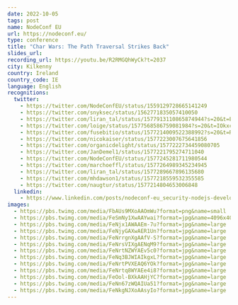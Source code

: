 ```yaml
---
date: 2022-10-05
tags: post
name: NodeConf EU
url: https://nodeconf.eu/
type: conference
title: "Char Wars: The Path Traversal Strikes Back"
slides_url:
recording_url: https://youtu.be/R2RMGQhWyCk?t=2037
city: Kilkenny
country: Ireland 
country_code: IE
language: English
recognitions:
  twitter:
    - https://twitter.com/NodeConfEU/status/1559129728665141249
    - https://twitter.com/snyksec/status/1562771835057410050
    - https://twitter.com/liran_tal/status/1577913110865874944?s=20&t=Eb4p4MiBwVKdzXJCf-a1xg
    - https://twitter.com/loige/status/1577568586759081984?s=20&t=IOkxc6EKMOOmZZfGgWD5sg
    - https://twitter.com/fusebitio/status/1577214009522388992?s=20&t=REcSqeebCD0oiXZZi5Moog
    - https://twitter.com/nicokaiser/status/1577223007675641856
    - https://twitter.com/organicdelight/status/1577222734459080705
    - https://twitter.com/JanDemel1/status/1577221795274711040
    - https://twitter.com/NodeConfEU/status/1577245281711980544
    - https://twitter.com/marchoeffl/status/1577264989345234945
    - https://twitter.com/liran_tal/status/1577289667896135680
    - https://twitter.com/mhdawson1/status/1577218559532355585
    - https://twitter.com/naugtur/status/1577214804653006848
  linkedin:
    - https://www.linkedin.com/posts/nodeconf-eu_security-nodejs-developers-activity-6964998930958802944-xaNl?utm_source=linkedin_share&utm_medium=member_desktop_web
images:
  - https://pbs.twimg.com/media/FbAUs9MXoAAOmWu?format=png&name=small
  - https://pbs.twimg.com/media/FeSmNy1XwAAYwai?format=jpg&name=4096x4096
  - https://pbs.twimg.com/media/FeNjx1AWAAEm-7u?format=jpg&name=large
  - https://pbs.twimg.com/media/FeNjyGAXwAER1Un?format=jpg&name=large
  - https://pbs.twimg.com/media/FeNrrgnXgAAfV-S?format=jpg&name=large
  - https://pbs.twimg.com/media/FeNrsVIXgAENqM9?format=jpg&name=large
  - https://pbs.twimg.com/media/FeNrtNZWYAEv5c0?format=jpg&name=large
  - https://pbs.twimg.com/media/FeNq3BJWIAIkgxL?format=jpg&name=large
  - https://pbs.twimg.com/media/FeNrtPVXEAQ6YOk?format=jpg&name=large
  - https://pbs.twimg.com/media/FeNrtq8WYAEe4i8?format=jpg&name=large
  - https://pbs.twimg.com/media/FeOol-BXkAAHjYC?format=jpg&name=large
  - https://pbs.twimg.com/media/FeNn67zWQAIUa51?format=jpg&name=large
  - https://pbs.twimg.com/media/FeNkgNJXoAAsyIo?format=jpg&name=large
---
```

